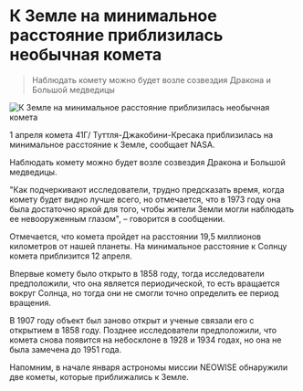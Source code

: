 # К Земле на минимальное расстояние приблизилась необычная комета

> Наблюдать комету можно будет возле созвездия Дракона и Большой медведицы

![К Земле на минимальное расстояние приблизилась необычная комета](http://www.segodnya.ua/img/article/10091/97_main_new.1491161719.jpg)

<p>1 апреля комета 41Г/ Туттля-Джакобини-Кресака приблизилась на минимальное расстояние к Земле, сообщает NASA.</p>

<p>Наблюдать комету можно будет возле созвездия Дракона и Большой медведицы.</p>

<p>"Как подчеркивают исследователи, трудно предсказать время, когда комету будет видно лучше всего, но отмечается, что в 1973 году она была достаточно яркой для того, чтобы жители Земли могли наблюдать ее невооруженным глазом", – говорится в сообщении.</p>

<p>Отмечается, что комета пройдет на расстоянии 19,5 миллионов километров от нашей планеты. На минимальное расстояние к Солнцу комета приблизится 12 апреля.</p>

<p>Впервые комету было открыто в 1858 году, тогда исследователи предположили, что она является периодической, то есть вращается вокруг Солнца, но тогда они не смогли точно определить ее период вращения.</p>

<p>В 1907 году объект был заново открыт и ученые связали его с открытием в 1858 году. Позднее исследователи предположили, что комета снова появится на небосклоне в 1928 и 1934 годах, но она не была замечена до 1951 года.</p>

<p>Напомним, в начале января астрономы миссии NEOWISE обнаружили две кометы, которые приближались к Земле.</p>
